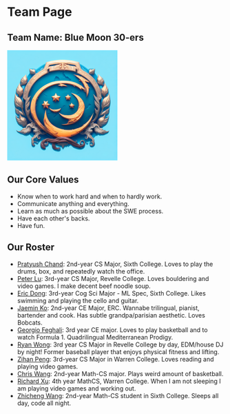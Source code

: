 # Team Page

## Team Name: Blue Moon 30-ers
![Team Logo Here](./branding/team-logo.png)

## Our Core Values
- Know when to work hard and when to hardly work.
- Communicate anything and everything.
- Learn as much as possible about the SWE process.
- Have each other's backs.
- Have fun.

## Our Roster
- [Pratyush Chand](https://pratyush1718.github.io/cse110Proj/): 2nd-year CS Major, Sixth College. Loves to play the drums, box, and repeatedly watch the office.
- [Peter Lu](https://pthaha.github.io/CSE110/): 3rd-year CS Major, Revelle College. Loves bouldering and video games. I make decent beef noodle soup.
- [Eric Dong](https://e81786.github.io/User-Page/): 3rd-year Cog Sci Major - ML Spec, Sixth College. Likes swimming and playing the cello and guitar.
- [Jaemin Ko](https://jaemin-capslock.github.io/cse_110_lab1/): 2nd-year CE Major, ERC. Wannabe trilingual, pianist, bartender and cook. Has subtle grandpa/parisian aesthetic. Loves Bobcats.
- [Georgio Feghali](https://georgiofe.github.io/cse110-software-engineering/): 3rd year CE major. Loves to play basketball and to watch Formula 1. Quadrilingual Mediterranean Prodigy.
- [Ryan Wong](https://github.com/ry4nwong): 3rd year CS Major in Revelle College by day, EDM/house DJ by night! Former baseball player that enjoys physical fitness and lifting.
- [Zihan Peng](https://p-z-h.github.io/CSE-110-Lab/): 3rd-year CS Major in Warren College. Loves reading and playing video games.
- [Chris Wang](https://idmkris.github.io/cse110/): 2nd-year Math-CS major. Plays weird amount of basketball.
- [Richard Xu](https://github.com/RichardCanXu/CSE110_Lab1): 4th year MathCS, Warren College. When I am not sleeping I am playing video games and working out.
- [Zhicheng Wang](https://github.com/Zhicheng-wan/CSE110): 2nd-year Math-CS student in Sixth College. Sleeps all day, code all night.
